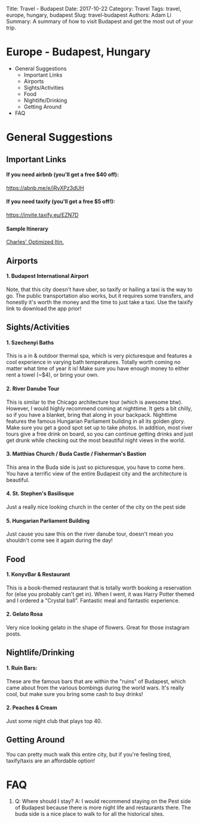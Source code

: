 Title: Travel - Budapest
Date: 2017-10-22
Category: Travel
Tags: travel, europe, hungary, budapest
Slug: travel-budapest
Authors: Adam Li
Summary: A summary of how to visit Budapest and get the most out of your trip.

# Europe - Budapest, Hungary
<!-- MarkdownTOC -->

- General Suggestions
    - Important Links
    - Airports
    - Sights/Activities
    - Food
    - Nightlife/Drinking
    - Getting Around
- FAQ

<!-- /MarkdownTOC -->

# General Suggestions

## Important Links
#### If you need airbnb (you'll get a free $40 off):
<a href="https://abnb.me/e/jRvXPz3dUH">https://abnb.me/e/jRvXPz3dUH</a>
#### If you need taxify (you'll get a free $5 off!):
<a href="https://invite.taxify.eu/EZN7D">https://invite.taxify.eu/EZN7D</a>

#### Sample Itinerary
<a href="https://docs.google.com/spreadsheets/d/1gYT-UxSW0CtTBlGOznBtBnpnF5huMIQmP7xUmOPhynE/edit?usp=sharing">Charles' Optimized Itin.</a>

## Airports
#### 1. Budapest International Airport
Note, that this city doesn't have uber, so taxify or hailing a taxi is the way to go. The public transportation also works, but it requires some transfers, and honestly it's worth the money and the time to just take a taxi. Use the taixify link to download the app prior!

## Sights/Activities
#### 1. Szechenyi Baths
This is a in & outdoor thermal spa, which is very picturesque and features a cool experience in varying bath temperatures. Totally worth coming no matter what time of year it is! Make sure you have enough money to either rent a towel (~$4), or bring your own.

#### 2. River Danube Tour
This is similar to the Chicago architecture tour (which is awesome btw). However, I would highly recommend coming at nighttime. It gets a bit chilly, so if you have a blanket, bring that along in your backpack. Nighttime features the famous Hungarian Parliament building in all its golden glory. Make sure you get a good spot set up to take photos. In addition, most river tours give a free drink on board, so you can continue getting drinks and just get drunk while checking out the most beautiful night views in the world.

#### 3. Matthias Church / Buda Castle / Fisherman's Bastion
This area in the Buda side is just so picturesque, you have to come here. You have a terrific view of the entire Budapest city and the architecture is beautiful.

#### 4. St. Stephen's Basilisque
Just a really nice looking church in the center of the city on the pest side

#### 5. Hungarian Parliament Building
Just cause you saw this on the river danube tour, doesn't mean you shouldn't come see it again during the day! 

## Food
#### 1. KonyvBar & Restaurant
This is a book-themed restaurant that is totally worth booking a reservation for (else you probably can't get in). When I went, it was Harry Potter themed and I ordered a "Crystal ball". Fantastic meal and fantastic experience.

#### 2. Gelato Rosa
Very nice looking gelato in the shape of flowers. Great for those instagram posts.

## Nightlife/Drinking
#### 1. Ruin Bars:
These are the famous bars that are within the "ruins" of Budapest, which came about from the various bombings during the world wars. It's really cool, but make sure you bring some cash to buy drinks!

#### 2. Peaches & Cream
Just some night club that plays top 40. 

## Getting Around
You can pretty much walk this entire city, but if you're feeling tired, taxify/taxis are an affordable option!

# FAQ
1. Q: Where should I stay?
A: I would recommend staying on the Pest side of Budapest because there is more night life and restaurants there. The buda side is a nice place to walk to for all the historical sites.

